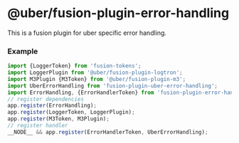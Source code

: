 # @uber/fusion-plugin-error-handling

This is a fusion plugin for uber specific error handling.

### Example

```js
import {LoggerToken} from 'fusion-tokens';
import LoggerPlugin from '@uber/fusion-plugin-logtron';
import M3Plugin {M3Token} from '@uber/fusion-plugin-m3';
import UberErrorHandling from 'fusion-plugin-uber-error-handling';
import ErrorHandling, {ErrorHandlerToken} from 'fusion-plugin-error-handling';
// register dependencies
app.register(ErrorHandling);
app.register(LoggerToken, LoggerPlugin);
app.register(M3Token, M3Plugin);
// register handler
__NODE__ && app.register(ErrorHandlerToken, UberErrorHandling);
```

